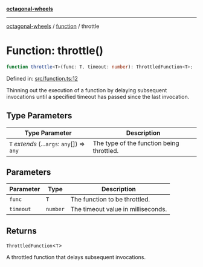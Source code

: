 [**octagonal-wheels**](../../../../README.md)

***

[octagonal-wheels](../../../../globals.md) / [function](../README.md) / throttle

# Function: throttle()

```ts
function throttle<T>(func: T, timeout: number): ThrottledFunction<T>;
```

Defined in: [src/function.ts:12](https://github.com/vrtmrz/octagonal-wheels/blob/main/src/function.ts#L12)

Thinning out the execution of a function by delaying subsequent invocations
until a specified timeout has passed since the last invocation.

## Type Parameters

| Type Parameter | Description |
| ------ | ------ |
| `T` *extends* (...`args`: `any`[]) => `any` | The type of the function being throttled. |

## Parameters

| Parameter | Type | Description |
| ------ | ------ | ------ |
| `func` | `T` | The function to be throttled. |
| `timeout` | `number` | The timeout value in milliseconds. |

## Returns

`ThrottledFunction`\<`T`\>

A throttled function that delays subsequent invocations.
